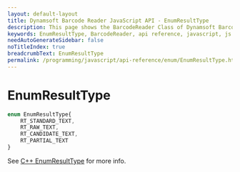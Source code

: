 ```yaml
---
layout: default-layout
title: Dynamsoft Barcode Reader JavaScript API - EnumResultType
description: This page shows the BarcodeReader Class of Dynamsoft Barcode Reader JavaScript SDK.
keywords: EnumResultType, BarcodeReader, api reference, javascript, js
needAutoGenerateSidebar: false
noTitleIndex: true
breadcrumbText: EnumResultType
permalink: /programming/javascript/api-reference/enum/EnumResultType.html
---
```



# EnumResultType

```ts
enum EnumResultType{ 
    RT_STANDARD_TEXT, 
    RT_RAW_TEXT, 
    RT_CANDIDATE_TEXT, 
    RT_PARTIAL_TEXT 
}
```

See [C++ EnumResultType](https://www.dynamsoft.com/barcode-reader/parameters/enum/result-enums.html?ver=latest#resulttype) for more info.
